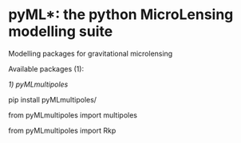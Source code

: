 # pyML*: the python MicroLensing modelling suite

<!-- Commentaire <a href="https://travis-ci.org/ArnaudCassan/microlensing"><img src="https://travis-ci.org/ArnaudCassan/microlensing.svg?branch=master"></a> --> 

Modelling packages for gravitational microlensing

Available packages (1):

*1) pyMLmultipoles*

pip install pyMLmultipoles/

from pyMLmultipoles import multipoles

from pyMLmultipoles import Rkp
    
